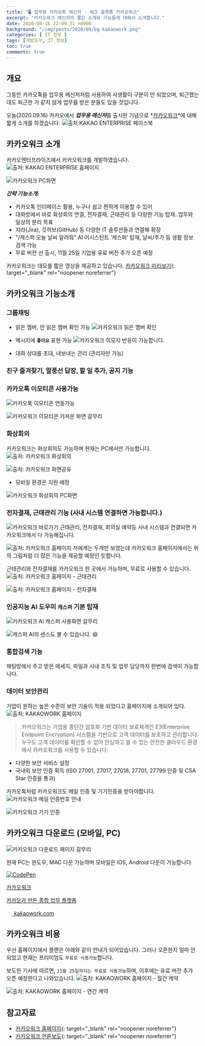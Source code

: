 ```yaml
---
title: "🖥️ 업무용 카카오톡 메신저 - 워크 플랫폼 카카오워크"
excerpt: "카카오워크 메신저의 짧은 소개와 기능들에 대해서 소개합니다."
date: 2020-09-16 22:09:31 +0900
background: "/img/posts/2020/09/bg-kakaowork.png"
categories: [ IT 정보 ]
tags: [개발도구, IT 정보]
toc: true
comments: true
---
```


## 개요
<p>그동안 카카오톡을 업무용 메신저처럼 사용하여 사생활이 구분이 안 되었으며, 퇴근했는데도 퇴근한 거 같지 않게 업무를 받은 분들도 있을 것입니다.</p>

오늘(2020.09.16) 카카오에서 ***업무용 메신저***를 출시한 기념으로 *<u>카카오워크</u>*에 대해 짧게 소개를 하겠습니다.
![출처:KAKAO ENTERPRISE 페이스북](/img/posts/2020/09/kakaowork-facebook.png)

## 카카오워크 소개
카카오엔터프라이즈에서 카카오워크를 개발하였습니다.
![출처: KAKAO ENTERPRISE 홈페이지](/img/posts/2020/09/bg-kakaowork.png)

![카카오워크 PC화면](/img/posts/2020/09/kakaowork-pc-ui.png)

***간략 기능소개:***
- 카카오톡 인터페이스 활용, 누구나 쉽고 편하게 이용할 수 있어
- 대화방에서 바로 화상회의 연결, 전자결재, 근태관리 등 다양한 기능 탑재..업무와 일상의 분리 목표
- 지라(Jira), 깃허브(GitHub) 등 다양한 IT 솔루션들과 연결해 확장
- "/캐스퍼 오늘 날씨 알려줘" AI 어시스턴트 ‘캐스퍼’ 탑재, 날씨/주가 등 생활 정보 검색 가능
- 무료 버전 선 출시, 11월 25일 기업용 유료 버전 추가 오픈 예정

카카오워크는 데모를 짧은 영상을 제공하고 있습니다. [카카오워크 미리보기](https://www.kakaowork.com/demo){: target="_blank" rel="noopener noreferrer"}

## 카카오워크 기능소개

### 그룹채팅
- 읽은 멤버, 안 읽은 멤버 확인 가능
![카카오워크 읽은 멤버 확인](/img/posts/2020/09/kakaowork-groupchat-read.png)

- 메시지에 **```좋아요```** 표현 가능
![카카오워크 이모지 반응이 가능합니다.](/img/posts/2020/09/kakaowork-like.png)

- 대화 상대를 초대, 내보내는 관리 (관리자만 가능)

### 친구 즐겨찾기, 말풍선 답장, 할 일 추가, 공지 기능

### 카카오톡 이모티콘 사용가능
![카카오톡 이모티콘 연동가능](/img/posts/2020/09/kakaowork-emoticon-secret.png)

![카카오워크 이모티콘 가져온 화면 갈무리](/img/posts/2020/09/kakaowork-kakaotalk-emoticon.jpg)

### 화상회의
카카오워크는 화상회의도 가능하며 현재는 PC에서만 가능합니다.
![출처: 카카오워크 화상회의](/img/posts/2020/09/kakaowork-video-meeting.png)

![출처: 카카오워크 화면공유](/img/posts/2020/09/kakaowork-video-meeting-screen-share.png)

* 모바일 환경은 지원 예정

![카카오워크 화상회의 PC화면](/img/posts/2020/09/kakaowork-video-meeting-web.png)

### 전자결재, 근태관리 기능 (사내 시스템 연결하면 가능합니다.) 
![카카오워크 바로가기](/img/posts/2020/09/kakaowork-img_func5.png)
근태관리, 전자결재, 회의실 예약등 사내 시스템과 연결되면 카카오워크에서 다 가능해집니다.

![출처: 카카오워크 홈페이지](/img/posts/2020/09/kakaowork-shortcuts.png)
저에게는 두개만 보였는데 카카오워크 홈페이지에서는 위의 그림처럼 더 많은 기능을 제공할 예정인 듯합니다.

근태관리와 전자결재를 카카오워크 한 곳에서 가능하며, 무료로 사용할 수 있습니다.
![출처: 카카오워크 홈페이지 - 근태관리](/img/posts/2020/09/kakaowork-time-attendance-management.png)

![출처: 카카오워크 홈페이지 - 전자결재](/img/posts/2020/09/kakaowork-electronic-payment.png)


### 인공지능 AI 도우미 `캐스퍼` 기본 탑재
![카카오워크 AI 캐스퍼 사용화면 갈무리](/img/posts/2020/09/kakaowork-casper.jpg)

![캐스퍼 AI의 센스도 볼 수 있습니다. 😄](/img/posts/2020/09/kakaowork-casper-age.png)

### 통합검색 기능
채팅방에서 주고 받은 메세지, 파일과 사내 조직 및 업무 담당까지 한번에 검색이 가능합니다.

### 데이터 보안관리
기업이 원하는 높은 수준의 보안 기술이 적용 되었다고 홈페이지에 소개되어 있다.
![출처: KAKAOWORK 홈페이지](/img/posts/2020/09/kakaowork-security.png)
> 카카오워크는 기업용 종단간 암호화 기반 데이터 보호체계인 E3(Enterprise Endpoint Encryption)
시스템을 기반으로 고객 데이터를 보호하고 관리합니다. 누구도 고객 데이터를 확인할 수 없어 안심하고 쓸 수 있는
안전한 클라우드 환경에서 카카오워크를 사용할 수 있습니다.

- 다양한 보안 서비스 설정
- 국내외 보안 인증 획득 (ISO 27001, 27017, 27018, 27701, 27799 인증 및 CSA Star 인증을 통과)

카카오톡처럼 카카오워크도 메일 인증 및 기기인증을 받아야합니다.
![카카오워크 메일 인증번호 안내](/img/posts/2020/09/kakaowork-mail-authentication.png)

![카카오워크 기기 인증](/img/posts/2020/09/kakaowork-device-authentication.png)



## 카카오워크 다운로드 (모바일, PC)
![카카오워크 다운로드 페이지 갈무리](/img/posts/2020/09/kakaowork-download.png)

현재 PC는 윈도우, MAC 다운 가능하며 모바일은 iOS, Android 다운이 가능합니다.
<div class="content-cards">
	<a href="https://www.kakaowork.com/download" class="content-cards__link" target="_blank" rel="noopener noreferrer">
		<div class="content-cards__image"><img src="https://t1.kakaocdn.net/kakaowork/resources/homepage/images/pc/SNS_W.png" alt="CodePen"></div>
		<p class="content-cards__title">카카오워크</p>
		<p class="content-cards__description">카카오가 만든 종합 업무 플랫폼</p>
		<div class="content-cards__site-name"><img src="https://t1.kakaocdn.net/kakaowork/resources/homepage/images/pc/favicon_96.png" alt="" class="content-cards__site-name--favicon" width="16" height="16"> kakaowork.com</div>
	</a>
</div>

## 카카오워크 비용
우선 홈페이지에서 플랜은 아래와 같이 안내가 되어있습니다. 그러나 오픈한지 얼마 안되었고 현재는 프리미엄도 `무료로 사용가능`합니다. 

보도한 기사에 따르면, `11월 25일까지는 무료로 사용가능`하며, 이후에는 유료 버전 추가 오픈 예정한다고 나와있습니다.
![출처: KAKAOWORK 홈페이지 - 월간 계약](/img/posts/2020/09/kakaowork-plan-monthly.png)

![출처: KAKAOWORK 홈페이지 - 연간 계약](/img/posts/2020/09/kakaowork-plan-yearly.png)


## 참고자료
- [카카오워크 홈페이지](https://www.kakaowork.com/){: target="_blank" rel="noopener noreferrer"}
- [카카오워크 언론보도](https://www.kakaoenterprise.com/board/detail/63?fbclid=IwAR16b8MMWwW6JbKLRS7UBQyhRySMUKrwj2CKLLuuLvQKaos2csC5KrkfjIk){: target="_blank" rel="noopener noreferrer"}
